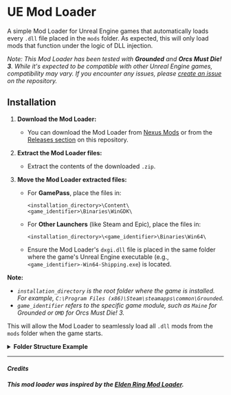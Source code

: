 ﻿# UE Mod Loader

A simple Mod Loader for Unreal Engine games that automatically loads every `.dll` file placed in the `mods` folder. As expected, this will only load mods that function under the logic of DLL injection.

_Note: This Mod Loader has been tested with **Grounded** and **Orcs Must Die! 3**. While it's expected to be compatible with other Unreal Engine games, compatibility may vary. If you encounter any issues, please [create an issue](https://github.com/your-repo/issues) on the repository._

## Installation

1. **Download the Mod Loader:**
   - You can download the Mod Loader from [Nexus Mods](#) or from the [Releases section](https://github.com/samjviana/UE-Mod-Loader/releases) on this repository.

2. **Extract the Mod Loader files:**
   - Extract the contents of the downloaded `.zip`.

3. **Move the Mod Loader extracted files:**
   - For **GamePass**, place the files in:
     ```
     <installation_directory>\Content\<game_identifier>\Binaries\WinGDK\
     ```
   - For **Other Launchers** (like Steam and Epic), place the files in:
     ```
     <installation_directory>\<game_identifier>\Binaries\Win64\
     ```
   - Ensure the Mod Loader's `dxgi.dll` file is placed in the same folder where the game's Unreal Engine executable (e.g., `<game_identifier>-Win64-Shipping.exe`) is located.

**Note:** 
- _`installation_directory` is the root folder where the game is installed. For example, `C:\Program Files (x86)\Steam\steamapps\common\Grounded`._
- _`game_identifier` refers to the specific game module, such as `Maine` for Grounded or `OMD` for Orcs Must Die! 3._

This will allow the Mod Loader to seamlessly load all `.dll` mods from the `mods` folder when the game starts.

<details>
<summary><strong>Folder Structure Example</strong></summary>

**GamePass:**
```plaintext
<installation_directory>
└─── Content
     └─── <game_identifier>
          └─── Binaries
               └─── WinGDK
                    ├─── dxgi.dll
                    ├─── mods
                    │    └─── <your_mod.dll>
                    └─── <game_identifier>-WinGDK-Shipping.exe
```

**Other Launchers:**
```plaintext
<installation_directory>
│
└─── <game_identifier>
     └─── Binaries
          └─── Win64
               ├─── dxgi.dll
               ├─── mods
               │    └─── <your_mod.dll>
               └─── <game_identifier>-Win64-Shipping.exe
```
</details>

---
#### _Credits_

##### This mod loader was inspired by the [Elden Ring Mod Loader](https://github.com/techiew/EldenRingModLoader).
